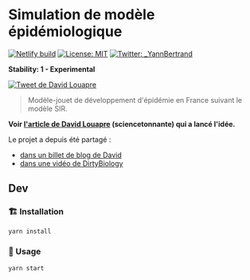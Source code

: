 # Simulation de modèle épidémiologique
[![Netlify build](https://img.shields.io/netlify/83ff0951-67f0-4ed2-8ecf-1927f4d20902)](https://sciencetonnante-epidemie.netlify.com/)
[![License: MIT](https://img.shields.io/badge/License-MIT-yellow.svg)](./license)
[![Twitter: \_YannBertrand](https://img.shields.io/twitter/follow/\_YannBertrand.svg?style=social)](https://twitter.com/\_YannBertrand)

**Stability: 1 - Experimental**

[![Tweet de David Louapre](./images/tweet-dlouapre.png)](https://twitter.com/dlouapre/status/1237850901886296065)

> Modèle-jouet de développement d'épidémie en France suivant le modèle SIR.

**Voir [l'article de David Louapre](https://sciencetonnante.wordpress.com/2020/03/12/epidemie-nuage-radioactif-et-distanciation-sociale/) (sciencetonnante) qui a lancé l'idée.**

Le projet a depuis été partagé :
- [dans un billet de blog de David](https://scienceetonnante.com/2020/03/12/epidemie-nuage-radioactif-et-distanciation-sociale/)
- [dans une vidéo de DirtyBiology](https://youtu.be/bM7AOBxqjnE?t=726)

## Dev
### 🏗 Installation

```sh
yarn install
```

### 🚀 Usage

```sh
yarn start
```
